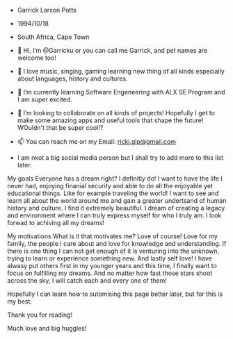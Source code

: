 - Garrick Larson Potts
- 1994/10/18
- South Africa, Cape Town

- 👋 Hi, I’m @Garricku or you can call me Garrick, and pet names are welcome too!
- 👀 I love music, singing, gaming learning new thing of all kinds especially about languages, history and cultures.
- 🌱 I’m currently learning Software Engeneering with ALX SE Program and I am super excited.
- 💞️ I’m looking to collaborate on all kinds of projects! Hopefully I get to make some amazing apps and useful tools that shape the future! WOuldn't that be super cool!?
- 📫 You can reach me on my Email: ricki.glp@gmail.com
- I am nkot a big social media person but I shall try to add more to this list later.

My goals
Everyone has a dream right? I definitly do! I want to have the life I never had, enjoying finanial security and able to do all the enjoyable yet educational things. Like for example traveling the world!
I want to see and learn all about the world around me and gain a greater undertsand of human history and culture. I find it extremely beautiful. 
I dream of creating a legacy and environment where I can truly express myself for who I truly am. I look forwad to achiving all my dreams!

My motivations
What is it that motivates me? Love of course!
Love for my family, the people I care about and love for knowledge and understanding.
If there is one thing I can not get enough of it is venturing into the unknown, trying to learn or experience something new.
And lastly self love! I have alwasy put others first in my younger years and this time, I finally want to focus on fulfilling my dreams.
And no matter how fast those stars shoot across the sky, I will catch each and every one of them!

Hopefully I can learn how to sutomising this page better later, but for this is my best.

Thank you for reading!

Much love and big huggles!
<!---
Garricku/Garricku is a ✨ special ✨ repository because its `README.md` (this file) appears on your GitHub profile.
You can click the Preview link to take a look at your changes.
--->
